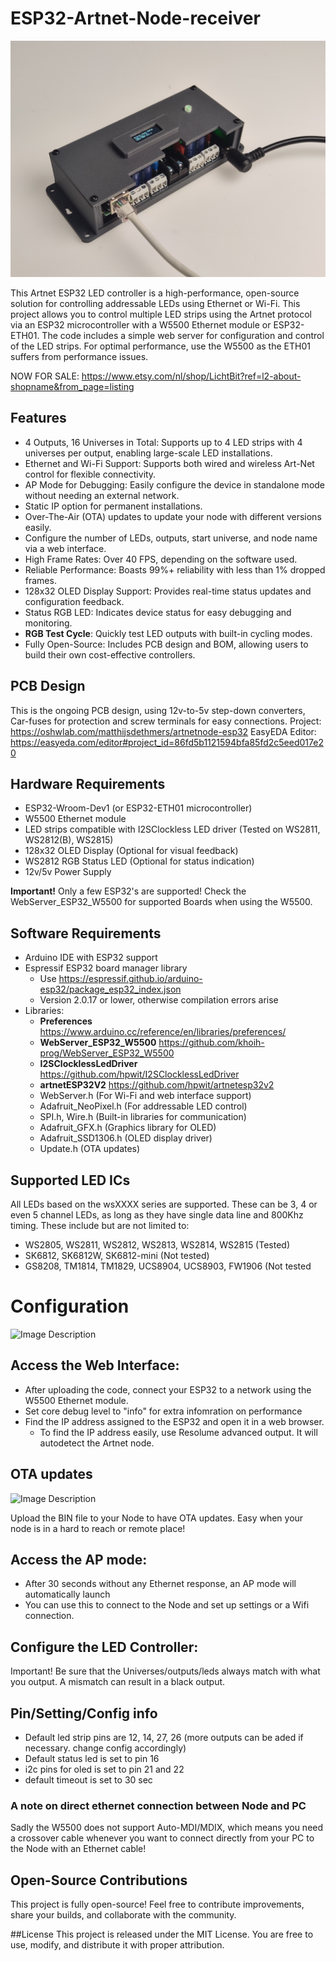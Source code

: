 # ESP32-Artnet-Node-receiver

![Image Description](https://github.com/mdethmers/ESP32-Artnet-Node-receiver/blob/main/Img/IMG_20250623_115355.jpg)

This Artnet ESP32 LED controller is a high-performance, open-source solution for controlling addressable LEDs using Ethernet or Wi-Fi. This project allows you to control multiple LED strips using the Artnet protocol via an ESP32 microcontroller with a W5500 Ethernet module or ESP32-ETH01. The code includes a simple web server for configuration and control of the LED strips. For optimal performance, use the W5500 as the ETH01 suffers from performance issues. 

NOW FOR SALE: https://www.etsy.com/nl/shop/LichtBit?ref=l2-about-shopname&from_page=listing

## Features

- 4 Outputs, 16 Universes in Total: Supports up to 4 LED strips with 4 universes per output, enabling large-scale LED installations.
- Ethernet and Wi-Fi Support: Supports both wired and wireless Art-Net control for flexible connectivity.
- AP Mode for Debugging: Easily configure the device in standalone mode without needing an external network.
- Static IP option for permanent installations.
- Over-The-Air (OTA) updates to update your node with different versions easily.
- Configure the number of LEDs, outputs, start universe, and node name via a web interface.
- High Frame Rates: Over 40 FPS, depending on the software used.
- Reliable Performance: Boasts 99%+ reliability with less than 1% dropped frames.
- 128x32 OLED Display Support: Provides real-time status updates and configuration feedback.
- Status RGB LED: Indicates device status for easy debugging and monitoring.
- **RGB Test Cycle**: Quickly test LED outputs with built-in cycling modes.
- Fully Open-Source: Includes PCB design and BOM, allowing users to build their own cost-effective controllers.

## PCB Design
This is the ongoing PCB design, using 12v-to-5v step-down converters, Car-fuses for protection and screw terminals for easy connections. 
Project: https://oshwlab.com/matthijsdethmers/artnetnode-esp32
EasyEDA Editor: https://easyeda.com/editor#project_id=86fd5b1121594bfa85fd2c5eed017e20

## Hardware Requirements

- ESP32-Wroom-Dev1 (or ESP32-ETH01 microcontroller)
- W5500 Ethernet module
- LED strips compatible with I2SClockless LED driver (Tested on WS2811, WS2812(B), WS2815)
- 128x32 OLED Display (Optional for visual feedback)
- WS2812 RGB Status LED (Optional for status indication)
- 12v/5v Power Supply

**Important!** Only a few ESP32's are supported! Check the WebServer_ESP32_W5500 for supported Boards when using the W5500.
  
## Software Requirements

- Arduino IDE with ESP32 support
- Espressif ESP32 board manager library
  - Use https://espressif.github.io/arduino-esp32/package_esp32_index.json
  - Version 2.0.17 or lower, otherwise compilation errors arise
- Libraries:
  - **Preferences** https://www.arduino.cc/reference/en/libraries/preferences/
  - **WebServer_ESP32_W5500** https://github.com/khoih-prog/WebServer_ESP32_W5500
  - **I2SClocklessLedDriver** https://github.com/hpwit/I2SClocklessLedDriver
  - **artnetESP32V2** https://github.com/hpwit/artnetesp32v2
  - WebServer.h (For Wi-Fi and web interface support)
  - Adafruit_NeoPixel.h (For addressable LED control)
  - SPI.h, Wire.h (Built-in libraries for communication)
  - Adafruit_GFX.h (Graphics library for OLED)
  - Adafruit_SSD1306.h (OLED display driver)
  - Update.h (OTA updates)
 
## Supported LED ICs
All LEDs based on the wsXXXX series are supported. These can be 3, 4 or even 5 channel LEDs, as long as they have  single data line and 800Khz timing. These include but are not limited to:
  - WS2805, WS2811, WS2812, WS2813, WS2814, WS2815 (Tested)
  - SK6812, SK6812W, SK6812-mini (Not tested)
  - GS8208, TM1814, TM1829, UCS8904, UCS8903, FW1906 (Not tested
  
 
# Configuration

![Image Description](https://github.com/mdethmers/ESP32-W5500-Artnet-receiver/blob/main/Img/Schermafbeelding%202025-05-13%20224004.png)

## Access the Web Interface:
- After uploading the code, connect your ESP32 to a network using the W5500 Ethernet module.
- Set core debug level to "info" for extra infomration on performance
- Find the IP address assigned to the ESP32 and open it in a web browser.
  - To find the IP address easily, use Resolume advanced output. It will autodetect the Artnet node.
 
## OTA updates
![Image Description](https://github.com/mdethmers/ESP32-W5500-Artnet-receiver/blob/main/Img/Schermafbeelding%202025-05-13%20224014.png)

Upload the BIN file to your Node to have OTA updates. Easy when your node is in a hard to reach or remote place!

 
## Access the AP mode:
- After 30 seconds without any Ethernet response, an AP mode will automatically launch
- You can use this to connect to the Node and set up settings or a Wifi connection. 

## Configure the LED Controller:
Important! Be sure that the Universes/outputs/leds always match with what you output. A mismatch can result in a black output. 

## Pin/Setting/Config info
- Default led strip pins are 12, 14, 27, 26 (more outputs can be aded if necessary. change config accordingly)
- Default status led is set to pin 16
- i2c pins for oled is set to pin 21 and 22
- default timeout is set to 30 sec

### A note on direct ethernet connection between Node and PC
Sadly the W5500 does not support Auto-MDI/MDIX, which means you need a crossover cable whenever you want to connect directly from your PC to the Node with an Ethernet cable!

## Open-Source Contributions
This project is fully open-source! Feel free to contribute improvements, share your builds, and collaborate with the community.

##License
This project is released under the MIT License. You are free to use, modify, and distribute it with proper attribution.

